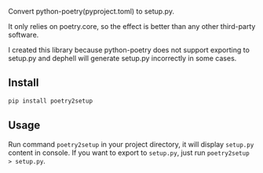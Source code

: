 Convert python-poetry(pyproject.toml) to setup.py.

It only relies on poetry.core, so the effect is better than any other third-party software.

I created this library because python-poetry does not support exporting to setup.py and dephell will generate setup.py incorrectly in some cases.

## Install

```bash
pip install poetry2setup
```

## Usage

Run command `poetry2setup` in your project directory, it will display `setup.py` content in console. If you want to export to `setup.py`, just run `poetry2setup > setup.py`.
